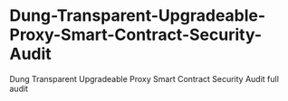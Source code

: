 # Dung-Transparent-Upgradeable-Proxy-Smart-Contract-Security-Audit
Dung Transparent Upgradeable Proxy Smart Contract Security Audit full audit
